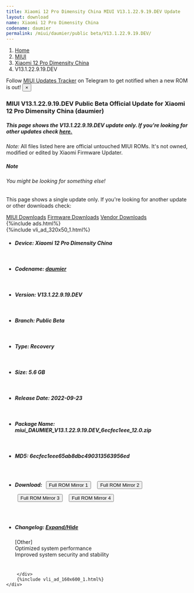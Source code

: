 ```yaml
---
title: Xiaomi 12 Pro Dimensity China MIUI V13.1.22.9.19.DEV Update
layout: download
name: Xiaomi 12 Pro Dimensity China
codename: daumier
permalink: /miui/daumier/public beta/V13.1.22.9.19.DEV/
---
```

<nav aria-label="breadcrumb">
    <ol class="breadcrumb">
        <li class="breadcrumb-item"><a href="/">Home</a></li>
        <li class="breadcrumb-item"><a href="/miui/">MIUI</a></li>
        <li class="breadcrumb-item"><a href="/miui/daumier/">Xiaomi 12 Pro Dimensity China</a></li>
        <li class="breadcrumb-item active" aria-current="page">V13.1.22.9.19.DEV</li>
    </ol>
</nav>
<div class="alert alert-primary alert-dismissible fade show" role="alert">
    Follow <a href="https://t.me/MIUIUpdatesTracker" class="alert-link">MIUI Updates Tracker</a> on Telegram to get
    notified when a new ROM is out!
    <button type="button" class="close" data-dismiss="alert" aria-label="Close">
        <span aria-hidden="true">&times;</span>
    </button>
</div>
<div class="col-12 mx-auto">
    <h3 class="title bg-light p-2 rounded">MIUI V13.1.22.9.19.DEV Public Beta Official Update for Xiaomi 12 Pro Dimensity China (daumier)</h3>
    <h5>This page shows the V13.1.22.9.19.DEV update only. If you're looking for other updates check
        <a href="/miui/daumier/">here.</a></h5>
    <p><i>Note: </i>All files listed here are official untouched MIUI ROMs.
        It's not owned, modified or edited by Xiaomi Firmware Updater.</p>
    <div class="card">
        <div class="card-body">
            <h5 class="card-title">Note</h5>
            <h6 class="card-subtitle mb-2 text-muted">You might be looking for something else!</h6>
            <p class="card-text">This page shows a single update only.
                If you're looking for another update or other downloads check:</p>
            <a href="/miui/" class="card-link">MIUI Downloads</a>
            <a href="/firmware/" class="card-link">Firmware Downloads</a>
            <a href="/vendor/" class="card-link">Vendor Downloads</a>
        </div>
    </div>
    {%include ads.html%}
    <div class="row justify-content-center">
        <div class="col-10" id="downloads">
                    <div class="card card-body">
            {%include vli_ad_320x50_1.html%}
            <ul class="list-unstyled">
                <li style="padding-bottom: 10px;">
                    <h5><b>Device: </b>Xiaomi 12 Pro Dimensity China</h5>
                </li>
                <li style="padding-bottom: 10px;">
                    <h5><b>Codename: </b> <a href="/miui/daumier/" target="_blank">daumier</a> </h5>
                </li>
                <li style="padding-bottom: 10px;">
                    <h5><b>Version: </b>V13.1.22.9.19.DEV</h5>
                </li>
                <li style="padding-bottom: 10px;">
                    <h5><b>Branch: </b>Public Beta</h5>
                </li>
                <li style="padding-bottom: 10px;">
                    <h5><b>Type: </b>Recovery</h5>
                </li>
                <li style="padding-bottom: 10px;">
                    <h5><b>Size: </b>5.6 GB</h5>
                </li>
                <li style="padding-bottom: 10px;">
                    <h5><b>Release Date: </b>2022-09-23</h5>
                </li>
                <li style="padding-bottom: 10px;">
                    <h5><b>Package Name: </b><span id="filename" class="text-dark">miui_DAUMIER_V13.1.22.9.19.DEV_6ecfec1eee_12.0.zip</span></h5>
                </li>
                <li style="padding-bottom: 10px;">
                    <h5><b>MD5: </b><span id="md5" class="text-muted">6ecfec1eee65ab8dbc490313563956ed</span></h5>
                </li>
                <li style="padding-bottom: 10px;">
                    <h5><b>Download: </b> <button type="button" id="download" class="btn btn-primary" style="margin: 7px;" onclick="window.open('https://bigota.d.miui.com/V13.1.22.9.19.DEV/miui_DAUMIER_V13.1.22.9.19.DEV_6ecfec1eee_12.0.zip', '_blank');"><i class="fa fa-download"></i> Full ROM Mirror 1</button> <button type="button" id="download" class="btn btn-primary" style="margin: 7px;" onclick="window.open('https://ks3orig.bigota.d.miui.com/V13.1.22.9.19.DEV/miui_DAUMIER_V13.1.22.9.19.DEV_6ecfec1eee_12.0.zip', '_blank');"><i class="fa fa-download"></i> Full ROM Mirror 2</button> <button type="button" id="download" class="btn btn-primary" style="margin: 7px;" onclick="window.open('https://airtel.bigota.d.miui.com/V13.1.22.9.19.DEV/miui_DAUMIER_V13.1.22.9.19.DEV_6ecfec1eee_12.0.zip', '_blank');"><i class="fa fa-download"></i> Full ROM Mirror 3</button> <button type="button" id="download" class="btn btn-primary" style="margin: 7px;" onclick="window.open('https://hugeota.d.miui.com/V13.1.22.9.19.DEV/miui_DAUMIER_V13.1.22.9.19.DEV_6ecfec1eee_12.0.zip', '_blank');"><i class="fa fa-download"></i> Full ROM Mirror 4</button></h5>
                </li>
                <li style="padding-bottom: 10px;">
                    <h5><b>Changelog: </b><a href="#daumier_1_changelog" data-toggle="collapse" role="button"
                            aria-expanded="false" aria-controls="daumier_1_changelog"> <i class="fa fa-arrow-down"
                                aria-hidden="true"></i> Expand/Hide</a></h5>
                    <div class="collapse" id="daumier_1_changelog">
                        <p id="changelog_text">[Other]<br>Optimized system performance<br>Improved system security and stability</p>
                    </div>
                </li>
            </ul>
        </div>

        </div>
        {%include vli_ad_160x600_1.html%}
    </div>
</div>
